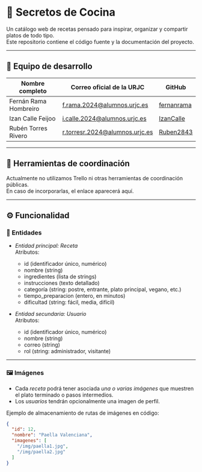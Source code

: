 # 🍴 Secretos de Cocina

Un catálogo web de recetas pensado para inspirar, organizar y compartir platos de todo tipo.  
Este repositorio contiene el código fuente y la documentación del proyecto.

---

## 👥 Equipo de desarrollo

| Nombre completo         | Correo oficial de la URJC                | GitHub      |
|-------------------------|------------------------------------------|-------------|
| Fernán Rama Hombreiro   | f.rama.2024@alumnos.urjc.es              | [fernanrama](https://github.com/fernanrama) |
| Izan Calle Feijoo       | i.calle.2024@alumnos.urjc.es             | [IzanCalle](https://github.com/IzanCalle)   |
| Rubén Torres Rivero     | r.torresr.2024@alumnos.urjc.es           | [Ruben2843](https://github.com/Ruben2843)   |

---

## 📌 Herramientas de coordinación

Actualmente no utilizamos Trello ni otras herramientas de coordinación públicas.  
En caso de incorporarlas, el enlace aparecerá aquí.

---

## ⚙️ Funcionalidad

### 🔹 Entidades

- *Entidad principal: Receta*  
  Atributos:  
  - id (identificador único, numérico)  
  - nombre (string)  
  - ingredientes (lista de strings)  
  - instrucciones (texto detallado)  
  - categoría (string: postre, entrante, plato principal, vegano, etc.)  
  - tiempo_preparacion (entero, en minutos)  
  - dificultad (string: fácil, media, difícil)  

- *Entidad secundaria: Usuario*  
  Atributos:  
  - id (identificador único, numérico)  
  - nombre (string)  
  - correo (string)  
  - rol (string: administrador, visitante)  

---

### 🖼️ Imágenes

- Cada *receta* podrá tener asociada *una o varias imágenes* que muestren el plato terminado o pasos intermedios.  
- Los *usuarios* tendrán opcionalmente una imagen de perfil.  

Ejemplo de almacenamiento de rutas de imágenes en código:

```json
{
  "id": 12,
  "nombre": "Paella Valenciana",
  "imagenes": [
    "/img/paella1.jpg",
    "/img/paella2.jpg"
  ]
}
